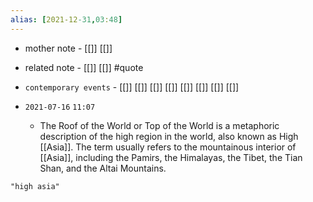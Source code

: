 ```yaml
---
alias: [2021-12-31,03:48]
---
```

- mother note - [[]] [[]]
- related note - [[]] [[]] #quote 
- `contemporary events` - [[]] [[]] [[]] [[]] [[]] [[]] [[]] [[]]

- `2021-07-16`  `11:07`
	- The Roof of the World or Top of the World is a metaphoric description of the high region in the world, also known as High [[Asia]]. The term usually refers to the mountainous interior of [[Asia]], including the Pamirs, the Himalayas, the Tibet, the Tian Shan, and the Altai Mountains.

```query
"high asia"
```